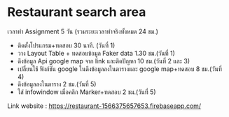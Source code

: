 # Restaurant search area

เวลาทำ Assignment 5 วัน (รวมระยะเวลาทำจริงทั้งหมด 24 ชม.)
 - ติดตั้งโปรแกรม+ทดสอบ 30 นาที. (วันที่ 1)
 - วาง Layout Table + ทดสอบข้อมูล Faker data 1.30 ชม.(วันที่ 1)
 - ดึงข้อมูล Api google map จาก link และติดปัญหา 10 ชม.(วันที่ 2 และ 3)
 - เปลี่ยนใช้ ฟังก์ชัน google ในดึงข้อมูลลงในตารางและ google map+ทดสอบ 8 ชม.(วันที่ 4)
 - ดึงข้อมูลลงในตาราง 2 ชม.(วันที่ 5)
 - ใส่ infowindow เมื่อคลิก Marker+ทดสอบ 2 ชม.(วันที่ 5)

Link website : https://restaurant-1566375657653.firebaseapp.com/

